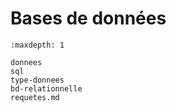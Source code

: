 <!-- Copyright 2024 Caroline Blank <caro@c-space.org> -->
<!-- SPDX-License-Identifier: CC-BY-NC-SA-4.0 -->

# Bases de données

```{toctree}
:maxdepth: 1

donnees
sql
type-donnees
bd-relationnelle
requetes.md
```
